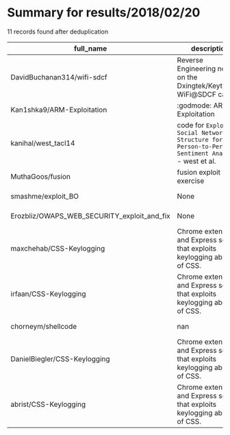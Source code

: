 
# Summary for results/2018/02/20
    
11 records found after deduplication

| full_name | description | html_url | matched_list | matched_count | pushed_at | size | stargazers_count | language | forks_count |
|---------------------------------------------|------------------------------------------------------------------------------------------------------|----------------------------------------------------------------|----------------|-----------------|---------------------------|--------|--------------------|------------|---------------|
| DavidBuchanan314/wifi-sdcf | Reverse Engineering notes on the Dxingtek/Keytech(?) WiFi@SDCF card | https://github.com/DavidBuchanan314/wifi-sdcf | ['exploit'] | 1 | 2018-02-20 23:22:19+00:00 | 2196 | 16 | Python | 10 |
| Kan1shka9/ARM-Exploitation | :godmode: ARM Exploitation | https://github.com/Kan1shka9/ARM-Exploitation | ['exploit'] | 1 | 2018-02-20 21:58:42+00:00 | 2 | 0 | | 0 |
| kanihal/west_tacl14 | code for `Exploiting Social Network Structure for Person-to-Person Sentiment Analysis` - west et al. | https://github.com/kanihal/west_tacl14 | ['exploit'] | 1 | 2018-02-20 15:35:03+00:00 | 16118 | 0 | Groovy | 0 |
| MuthaGoos/fusion | fusion exploit exercise | https://github.com/MuthaGoos/fusion | ['exploit'] | 1 | 2018-02-20 05:45:21+00:00 | 815 | 0 | C | 0 |
| smashme/exploit_BO | None | https://github.com/smashme/exploit_BO | ['exploit'] | 1 | 2018-02-20 05:42:51+00:00 | 0 | 0 | | 0 |
| Erozbliz/OWAPS_WEB_SECURITY_exploit_and_fix | None | https://github.com/Erozbliz/OWAPS_WEB_SECURITY_exploit_and_fix | ['exploit'] | 1 | 2018-02-20 16:10:16+00:00 | 3 | 0 | C# | 0 |
| maxchehab/CSS-Keylogging | Chrome extension and Express server that exploits keylogging abilities of CSS. | https://github.com/maxchehab/CSS-Keylogging | ['exploit'] | 1 | 2018-02-20 23:49:04+00:00 | 11 | 3022 | CSS | 434 |
| irfaan/CSS-Keylogging | Chrome extension and Express server that exploits keylogging abilities of CSS. | https://github.com/irfaan/CSS-Keylogging | ['exploit'] | 1 | 2018-02-20 18:38:50+00:00 | 0 | 3 | CSS | 80 |
| chorneym/shellcode | nan | https://github.com/chorneym/shellcode | ['shellcode'] | 1 | 2018-02-20 22:56:14+00:00 | 0 | 0 | nan | 0 |
| DanielBiegler/CSS-Keylogging | Chrome extension and Express server that exploits keylogging abilities of CSS. | https://github.com/DanielBiegler/CSS-Keylogging | ['exploit'] | 1 | 2018-02-20 23:49:04+00:00 | 11 | 0 | CSS | 0 |
| abrist/CSS-Keylogging | Chrome extension and Express server that exploits keylogging abilities of CSS. | https://github.com/abrist/CSS-Keylogging | ['exploit'] | 1 | 2018-02-20 23:49:04+00:00 | 11 | 0 | CSS | 0 |
